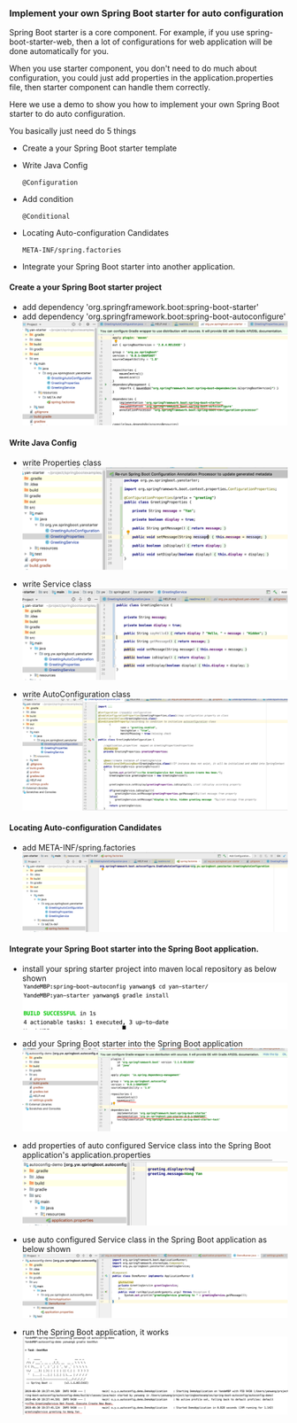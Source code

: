 

### Implement your own Spring Boot starter for auto configuration 

Spring Boot starter is a core component. For example, if you use spring-boot-starter-web, then a lot of 
configurations for web application will be done automatically for you. 

When you use starter component, you don't need to do much about configuration, you could just add properties in the application.properties file, then starter component can handle them correctly.

Here we use a demo to show you how to implement your own Spring Boot starter to do auto configuration.

You basically just need do 5 things

- Create a your Spring Boot starter template

- Write Java Config
     ```
     @Configuration
     ```
- Add condition
    ```
    @Conditional
    ```
- Locating Auto-configuration Candidates
    ```
    META-INF/spring.factories
    ````
- Integrate your Spring Boot starter into another application.


#### Create a your Spring Boot starter project
- add dependency 'org.springframework.boot:spring-boot-starter'
- add dependency 'org.springframework.boot:spring-boot-autoconfigure'
  ![1](doc/1.png)
  
#### Write Java Config
- write Properties class
  ![2](doc/2.png)

- write Service class
  ![3](doc/3.png)
  
- write AutoConfiguration class
  ![4](doc/4.png)

####  Locating Auto-configuration Candidates
- add META-INF/spring.factories
  ![5](doc/5.png)

#### Integrate your Spring Boot starter into the Spring Boot application.
- install your spring starter project into maven local repository as below shown
  ![6](doc/6.png)
  
- add your Spring Boot starter into the Spring Boot application
  ![7](doc/7.png)
  
- add properties of auto configured Service class into the Spring Boot application's application.properties
  ![8](doc/8.png)
  
- use auto configured Service class in the Spring Boot application as below shown
  ![9](doc/9.png)
  
- run the Spring Boot application, it works
  ![10](doc/10.png)

  


